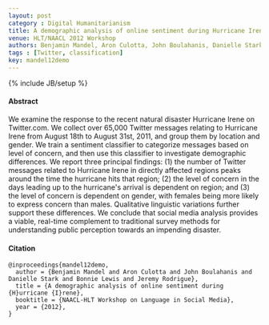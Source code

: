 ```yaml
---
layout: post
category : Digital Humanitarianism
title: A demographic analysis of online sentiment during Hurricane Irene
venue: HLT/NAACL 2012 Workshop
authors: Benjamin Mandel, Aron Culotta, John Boulahanis, Danielle Stark, Bonnie Lewis and Jeremy Rodrigue
tags : [Twitter, classification]
key: mandel12demo
---
```

{% include JB/setup %}

#### Abstract

We examine the response to the recent natural disaster Hurricane Irene on
Twitter.com. We collect over 65,000 Twitter messages relating to Hurricane
Irene from August 18th to August 31st, 2011, and group them by location and
gender. We train a sentiment classifier to categorize messages based on level
of concern, and then use this classifier to investigate demographic
differences. We report three principal findings: (1) the number of Twitter
messages related to Hurricane Irene in directly affected regions peaks around
the time the hurricane hits that region; (2) the level of concern in the days
leading up to the hurricane's arrival is dependent on region; and (3) the
level of concern is dependent on gender, with females being more likely to
express concern than males. Qualitative linguistic variations further support
these differences. We conclude that social media analysis provides a viable,
real-time complement to traditional survey methods for understanding public
perception towards an impending disaster.

#### Citation

	@inproceedings{mandel12demo,
      author = {Benjamin Mandel and Aron Culotta and John Boulahanis and Danielle Stark and Bonnie Lewis and Jeremy Rodrigue},
      title = {A demographic analysis of online sentiment during {H}urricane {I}rene},
      booktitle = {NAACL-HLT Workshop on Language in Social Media},
      year = {2012},
    }

